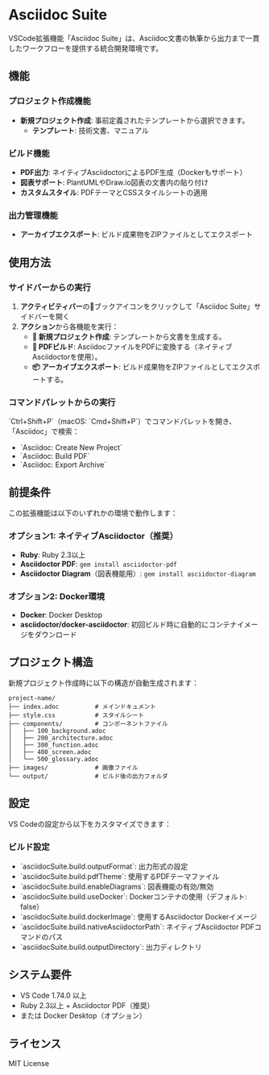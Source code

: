 # Asciidoc Suite

VSCode拡張機能「Asciidoc Suite」は、Asciidoc文書の執筆から出力まで一貫したワークフローを提供する統合開発環境です。

## 機能

### プロジェクト作成機能
- **新規プロジェクト作成**: 事前定義されたテンプレートから選択できます。
  - **テンプレート**: 技術文書、マニュアル

### ビルド機能
- **PDF出力**: ネイティブAsciidoctorによるPDF生成（Dockerもサポート）
- **図表サポート**: PlantUMLやDraw.io図表の文書内の貼り付け
- **カスタムスタイル**: PDFテーマとCSSスタイルシートの適用

### 出力管理機能
- **アーカイブエクスポート**: ビルド成果物をZIPファイルとしてエクスポート

## 使用方法

### サイドバーからの実行
1. **アクティビティバー**の📖ブックアイコンをクリックして「Asciidoc Suite」サイドバーを開く
2. **アクション**から各機能を実行：
   - **📁 新規プロジェクト作成**: テンプレートから文書を生成する。
   - **🔨 PDFビルド**: AsciidocファイルをPDFに変換する（ネイティブAsciidoctorを使用）。
   - **📦 アーカイブエクスポート**: ビルド成果物をZIPファイルとしてエクスポートする。

### コマンドパレットからの実行
\`Ctrl+Shift+P\`（macOS: \`Cmd+Shift+P\`）でコマンドパレットを開き、「Asciidoc」で検索：
- \`Asciidoc: Create New Project\`
- \`Asciidoc: Build PDF\`
- \`Asciidoc: Export Archive\`

## 前提条件

この拡張機能は以下のいずれかの環境で動作します：

### オプション1: ネイティブAsciidoctor（推奨）
- **Ruby**: Ruby 2.3以上
- **Asciidoctor PDF**: `gem install asciidoctor-pdf`
- **Asciidoctor Diagram**（図表機能用）: `gem install asciidoctor-diagram`

### オプション2: Docker環境
- **Docker**: Docker Desktop
- **asciidoctor/docker-asciidoctor**: 初回ビルド時に自動的にコンテナイメージをダウンロード

## プロジェクト構造

新規プロジェクト作成時に以下の構造が自動生成されます：

```
project-name/
├── index.adoc          # メインドキュメント
├── style.css           # スタイルシート
├── components/         # コンポーネントファイル
│   ├── 100_background.adoc
│   ├── 200_architecture.adoc
│   ├── 300_function.adoc
│   ├── 400_screen.adoc
│   └── 500_glossary.adoc
├── images/             # 画像ファイル
└── output/             # ビルド後の出力フォルダ
```

## 設定

VS Codeの設定から以下をカスタマイズできます：

### ビルド設定
- \`asciidocSuite.build.outputFormat\`: 出力形式の設定
- \`asciidocSuite.build.pdfTheme\`: 使用するPDFテーマファイル
- \`asciidocSuite.build.enableDiagrams\`: 図表機能の有効/無効
- \`asciidocSuite.build.useDocker\`: Dockerコンテナの使用（デフォルト: false）
- \`asciidocSuite.build.dockerImage\`: 使用するAsciidoctor Dockerイメージ
- \`asciidocSuite.build.nativeAsciidoctorPath\`: ネイティブAsciidoctor PDFコマンドのパス
- \`asciidocSuite.build.outputDirectory\`: 出力ディレクトリ

## システム要件

- VS Code 1.74.0 以上
- Ruby 2.3以上 + Asciidoctor PDF（推奨）
- または Docker Desktop（オプション）

## ライセンス

MIT License
